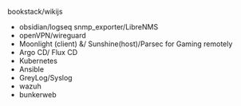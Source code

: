 bookstack/wikijs
- obsidian/logseq
snmp_exporter/LibreNMS
- openVPN/wireguard
- Moonlight (client) &/ Sunshine(host)/Parsec for Gaming remotely
- Argo CD/ Flux CD
- Kubernetes
- Ansible
- GreyLog/Syslog
- wazuh
- bunkerweb